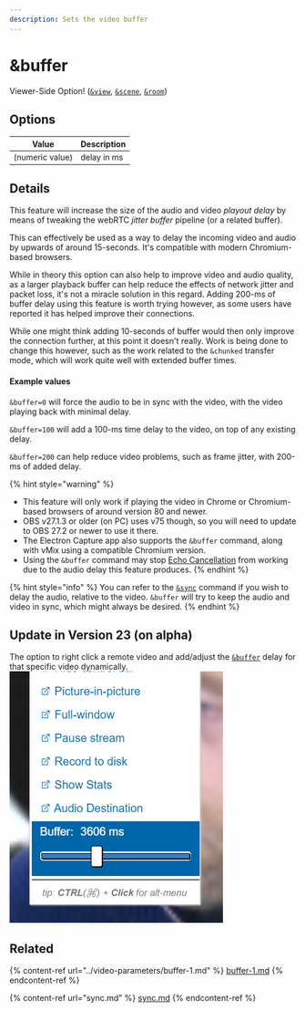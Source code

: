 ```yaml
---
description: Sets the video buffer
---
```


# \&buffer

Viewer-Side Option! ([`&view`](view.md), [`&scene`](scene.md), [`&room`](../../general-settings/room.md))

## Options

| Value           | Description |
| --------------- | ----------- |
| (numeric value) | delay in ms |

## Details

This feature will increase the size of the audio and video _playout delay_ by means of tweaking the webRTC _jitter buffer_ pipeline (or a related buffer).

This can effectively be used as a way to delay the incoming video and audio by upwards of around 15-seconds. It's compatible with modern Chromium-based browsers.

While in theory this option can also help to improve video and audio quality, as a larger playback buffer can help reduce the effects of network jitter and packet loss, it's not a miracle solution in this regard. Adding 200-ms of buffer delay using this feature is worth trying however, as some users have reported it has helped improve their connections.

While one might think adding 10-seconds of buffer would then only improve the connection further, at this point it doesn't really. Work is being done to change this however, such as the work related to the `&chunked` transfer mode, which will work quite well with extended buffer times.

#### Example values

`&buffer=0` will force the audio to be in sync with the video, with the video playing back with minimal delay.

`&buffer=100` will add a 100-ms time delay to the video, on top of any existing delay.

`&buffer=200` can help reduce video problems, such as frame jitter, with 200-ms of added delay.

{% hint style="warning" %}
* This feature will only work if playing the video in Chrome or Chromium-based browsers of around version 80 and newer.
* OBS v27.1.3 or older (on PC) uses v75 though, so you will need to update to OBS 27.2 or newer to use it there.
* The Electron Capture app also supports the `&buffer` command, along with vMix using a compatible Chromium version.
* Using the `&buffer` command may stop [Echo Cancellation](../../source-settings/aec.md) from working due to the audio delay this feature produces.
{% endhint %}

{% hint style="info" %}
You can refer to the [`&sync`](sync.md) command if you wish to delay the audio, relative to the video. `&buffer` will try to keep the audio and video in sync, which might always be desired.
{% endhint %}

## Update in Version 23 (on alpha)

The option to right click a remote video and add/adjust the [`&buffer`](buffer.md) delay for that specific video dynamically.\
![](<../../.gitbook/assets/image (173).png>)

## Related

{% content-ref url="../video-parameters/buffer-1.md" %}
[buffer-1.md](../video-parameters/buffer-1.md)
{% endcontent-ref %}

{% content-ref url="sync.md" %}
[sync.md](sync.md)
{% endcontent-ref %}
